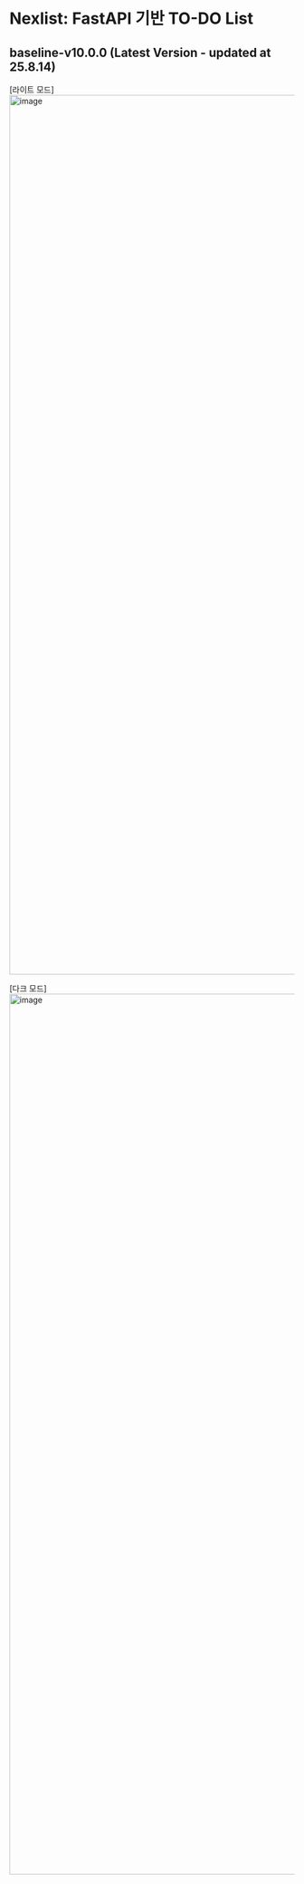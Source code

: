 # Nexlist: FastAPI 기반 TO-DO List
## baseline-v10.0.0 (Latest Version - updated at 25.8.14)
[라이트 모드]
<img width="2879" height="1553" alt="image" src="https://github.com/user-attachments/assets/2cb49903-3fb7-437b-9742-a61e66be086e" />

[다크 모드]
<img width="2879" height="1555" alt="image" src="https://github.com/user-attachments/assets/94cfc703-20c3-4ef6-9937-d26fef5fbc83" />
